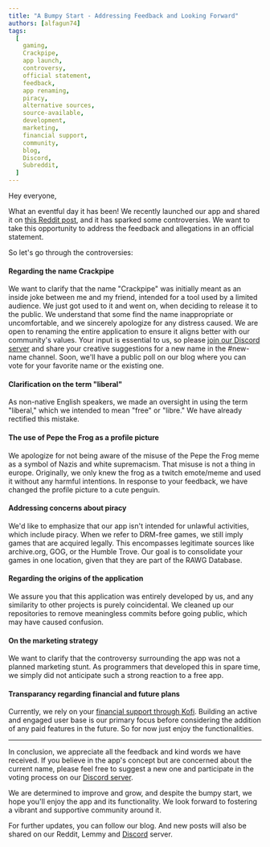 ```yaml
---
title: "A Bumpy Start - Addressing Feedback and Looking Forward"
authors: [alfagun74]
tags:
  [
    gaming,
    Crackpipe,
    app launch,
    controversy,
    official statement,
    feedback,
    app renaming,
    piracy,
    alternative sources,
    source-available,
    development,
    marketing,
    financial support,
    community,
    blog,
    Discord,
    Subreddit,
  ]
---
```


Hey everyone,

What an eventful day it has been! We recently launched our app and shared it on [this Reddit post](https://www.reddit.com/r/selfhosted/comments/14pdu0m/introducing_crackpipe_your_decentralized), and it has sparked some controversies. We want to take this opportunity to address the feedback and allegations in an official statement.

So let's go through the controversies:

#### Regarding the name Crackpipe

We want to clarify that the name "Crackpipe" was initially meant as an inside joke between me and my friend, intended for a tool used by a limited audience. We just got used to it and went on, when deciding to release it to the public. We understand that some find the name inappropriate or uncomfortable, and we sincerely apologize for any distress caused. We are open to renaming the entire application to ensure it aligns better with our community's values. Your input is essential to us, so please [join our Discord server](https://discord.gg/NEdNen2dSu) and share your creative suggestions for a new name in the #new-name channel. Soon, we'll have a public poll on our blog where you can vote for your favorite name or the existing one.

#### Clarification on the term "liberal"

As non-native English speakers, we made an oversight in using the term "liberal," which we intended to mean "free" or "libre." We have already rectified this mistake.

#### The use of Pepe the Frog as a profile picture

We apologize for not being aware of the misuse of the Pepe the Frog meme as a symbol of Nazis and white supremacism. That misuse is not a thing in europe. Originally, we only knew the frog as a twitch emote/meme and used it without any harmful intentions. In response to your feedback, we have changed the profile picture to a cute penguin.

#### Addressing concerns about piracy

We'd like to emphasize that our app isn't intended for unlawful activities, which include piracy. When we refer to DRM-free games, we still imply games that are acquired legally. This encompasses legitimate sources like archive.org, GOG, or the Humble Trove. Our goal is to consolidate your games in one location, given that they are part of the RAWG Database.

#### Regarding the origins of the application

We assure you that this application was entirely developed by us, and any similarity to other projects is purely coincidental. We cleaned up our repositories to remove meaningless commits before going public, which may have caused confusion.

#### On the marketing strategy

We want to clarify that the controversy surrounding the app was not a planned marketing stunt. As programmers that developed this in spare time, we simply did not anticipate such a strong reaction to a free app.

#### Transparancy regarding financial and future plans

Currently, we rely on your [financial support through Kofi](https://ko-fi.com/phalcode). Building an active and engaged user base is our primary focus before considering the addition of any paid features in the future. So for now just enjoy the functionalities.

---

In conclusion, we appreciate all the feedback and kind words we have received. If you believe in the app's concept but are concerned about the current name, please feel free to suggest a new one and participate in the voting process on our [Discord server](https://discord.gg/NEdNen2dSu).

We are determined to improve and grow, and despite the bumpy start, we hope you'll enjoy the app and its functionality. We look forward to fostering a vibrant and supportive community around it.

For further updates, you can follow our blog. And new posts will also be shared on our Reddit, Lemmy and [Discord](https://discord.gg/NEdNen2dSu) server.
